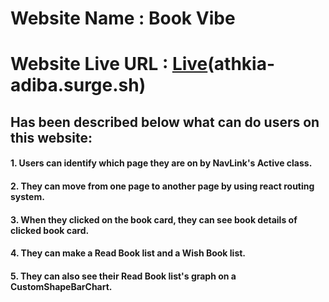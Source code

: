 # Website  Name : Book Vibe #
# Website Live URL : [Live](https://athkia-adiba.surge.sh/)(athkia-adiba.surge.sh)
## Has been described below what can do users on this website: ##
#### 1. Users can identify which page they are on by NavLink's Active class.
#### 2. They can move from one page to another page by using react routing system.
#### 3. When they clicked on the book card, they can see book details of clicked book card.
#### 4. They can make a Read Book list and a Wish Book list.
#### 5. They can also see their Read Book list's graph on a CustomShapeBarChart.
